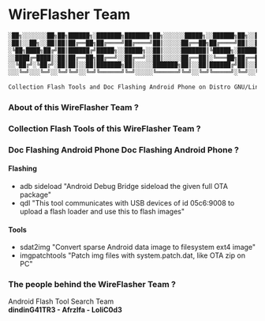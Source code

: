 # WireFlasher Team
```txt
░██╗░░░░░░░██╗██╗██████╗░███████╗███████╗██╗░░░░░░█████╗░░██████╗██╗░░██╗███████╗██████╗░
░██║░░██╗░░██║██║██╔══██╗██╔════╝██╔════╝██║░░░░░██╔══██╗██╔════╝██║░░██║██╔════╝██╔══██╗
░╚██╗████╗██╔╝██║██████╔╝█████╗░░█████╗░░██║░░░░░███████║╚█████╗░███████║█████╗░░██████╔╝
░░████╔═████║░██║██╔══██╗██╔══╝░░██╔══╝░░██║░░░░░██╔══██║░╚═══██╗██╔══██║██╔══╝░░██╔══██╗
░░╚██╔╝░╚██╔╝░██║██║░░██║███████╗██║░░░░░███████╗██║░░██║██████╔╝██║░░██║███████╗██║░░██║
░░░╚═╝░░░╚═╝░░╚═╝╚═╝░░╚═╝╚══════╝╚═╝░░░░░╚══════╝╚═╝░░╚═╝╚═════╝░╚═╝░░╚═╝╚══════╝╚═╝░░╚═╝
                                                                                  T E A M
Collection Flash Tools and Doc Flashing Android Phone on Distro GNU/Linux

```
### About of this WireFlasher Team ?

### Collection Flash Tools of this WireFlasher Team ?

### Doc Flashing Android Phone Doc Flashing Android Phone ?
#### Flashing
* adb sideload "Android Debug Bridge sideload the given full OTA package"
* qdl "This tool communicates with USB devices of id 05c6:9008 to upload a flash loader and use this to flash images"

#### Tools
* sdat2img "Convert sparse Android data image to filesystem ext4 image"
* imgpatchtools "Patch img files with system.patch.dat, like OTA zip on PC"


### The people behind the WireFlasher Team ?
Android Flash Tool Search Team  
**dindinG41TR3 - Afrzlfa - LoliC0d3**
